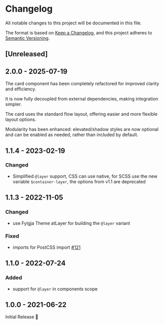 # Changelog
All notable changes to this project will be documented in this file.

The format is based on [Keep a Changelog](https://keepachangelog.com/en/1.0.0/),
and this project adheres to [Semantic Versioning](https://semver.org/spec/v2.0.0.html).

## [Unreleased]

## 2.0.0 - 2025-07-19

The card component has been completely refactored for improved clarity and efficiency.

It is now fully decoupled from external dependencies, making integration simpler.

The card uses the standard flow layout, offering easier and more flexible layout options.

Modularity has been enhanced: elevated/shadow styles are now optional and can be enabled as needed,
rather than included by default.

## 1.1.4 - 2023-02-19
### Changed
- Simplified `@layer` support,
  CSS can use native, for SCSS use the new variable `$container-layer`,
  the options from v1.1 are deprecated

## 1.1.3 - 2022-11-05
### Changed
- use Fylgja Theme atLayer for building the `@layer` variant

### Fixed
- imports for PostCSS import [#121](https://github.com/fylgja/fylgja/issues/121)

## 1.1.0 - 2022-07-24
### Added
- support for `@layer` in components scope

## 1.0.0 - 2021-06-22
Initial Release 🎉
